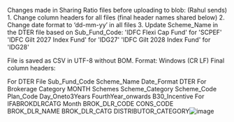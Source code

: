 Changes made in Sharing Ratio files before uploading to blob: (Rahul sends)
	1. Change column headers for all files (final header names shared below)
	2. Change date format to ‘dd-mm-yy’ in all files
	3. Update Scheme_Name in the DTER file based on Sub_Fund_Code:
'IDFC Flexi Cap Fund' for 'SCPEF'
'IDFC Gilt 2027 Index Fund' for 'IDG27'
'IDFC Gilt 2028 Index Fund' for 'IDG28'

File is saved as CSV in UTF-8 without BOM. Format: Windows (CR LF)
Final column headers:

For DTER File
Sub_Fund_Code	Scheme_Name	  Date_Format	DTER
For Brokerage
Category	MONTH	Schemes	Scheme_Category	 Scheme_Code	    Plan_Code	Day_Oneto3Years	FourthYear_onwards	B30_Incentive
For IFABROKDLRCATG
Month	BROK_DLR_CODE	CONS_CODE	BROK_DLR_NAME	BROK_DLR_CATG	DISTRIBUTOR_CATEGORY![image](https://user-images.githubusercontent.com/26202363/144243117-da9d722e-f0e5-4955-accb-b5cc3255a9c9.png)
